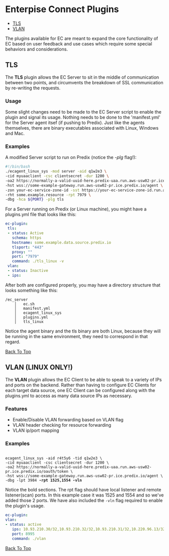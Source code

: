 <A NAME="top">
    
# Enterpise Connect Plugins
* [TLS](#tls)
* [VLAN](#vlan)

The plugins available for EC are meant to expand the core functionality of EC based on user feedback and use cases which require some special behaviors and considerations. 

## TLS

The **TLS** plugin allows the EC Server to sit in the middle of communication between two points, and circumvents the breakdown of SSL communication by re-writing the requests.

### Usage

Some slight changes need to be made to the EC Server script to enable the plugin and signal its usage. Nothing needs to be done to the 'manifest.yml' for the Server agent itsef (if pushing to Predix). Just like the agents themselves, there are binary executables associated with Linux, Windows and Mac.

### Examples

A modified Server script to run on Predix (notice the *-plg* flag!):

```bash
#!/bin/bash
./ecagent_linux_sys -mod server -aid q1w2e3 \
-cid myuaaclient -csc clientsecret -dur 1200 \
-oa2 https://normally-a-valid-uuid-here.predix-uaa.run.aws-usw02-pr.ice.predix.io/oauth/token \
-hst wss://some-example-gateway.run.aws-usw02-pr.ice.predix.io/agent \
-zon your-ec-service-zone-id -sst https://your-ec-service-zone-id.run.aws-usw02-pr.ice.predix.io \
-rht some.example.resource -rpt 7979 \
-dbg -hca ${PORT} -plg tls
```

For a Server running on Predix (or Linux machine), you might have a plugins.yml file that looks like this:

```yaml
ec-plugin:
 tls:
 - status: Active
   schema: https
   hostname: some.example.data.source.predix.io
   tlsport: "443"
   proxy: ""
   port: "7979"
   command: ./tls_linux -v
 vlan:
 - status: Inactive
 - ips: 
```

After both are configured properly, you may have a directory structure that looks something like this:

```
/ec_server
    │   ec.sh
    │   manifest.yml        
    │   ecagent_linux_sys
    │   plugins.yml
    │   tls_linux           
```

Notice the agent binary and the tls binary are both Linux, because they will be running in the same environment, they need to correspond in that regard.


<A HREF="#top">Back To Top</A>
## VLAN (LINUX ONLY!)
The **VLAN** plugin allows the EC Client to be able to speak to a variety of IPs and ports on the backend. Rather than having to configure EC Clients for each target data source, one EC Client can be configured along with the plugins.yml to access as many data source IPs as necessary.


### Features  
* Enable/Disable VLAN forwarding based on VLAN flag
* VLAN header checking for resource forwarding
* VLAN ip/port mapping


### Examples
<pre><code>  
ecagent_linux_sys -aid r4t5y6 -tid q1w2e3 \ 
-cid myuaaclient -csc clientsecret -dur 1200 \ 
-oa2 https://normally-a-valid-uuid-here.predix-uaa.run.aws-usw02-pr.ice.predix.io/oauth/token \
-hst wss://some-example-gateway.run.aws-usw02-pr.ice.predix.io/agent \ 
-dbg -lpt 3984 <b>-rpt 1525,1554 -vln</b>
</code></pre>
 
Notice the bold sections. The rpt flag should have local listener and remote listener(scan) ports. In this example case it was 1525 and 1554 and so we've added those 2 ports. We have also included the `-vln` flag required to enable the plugin's usage.

```yml
ec-plugin:
vlan:
- status: active
   ips: 10.93.210.30/32,10.93.210.32/32,10.93.210.31/32,10.220.96.13/32,192.168.11.13/32,10.93.210.23/32 (These are the ips of the SCAN listener and local listener)
   port: 8995
   command: ./vlan
```   

<A HREF="#top">Back To Top</A>